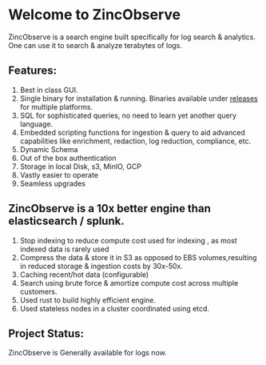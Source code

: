 # Welcome to ZincObserve

ZincObserve is a search engine built specifically for log search & analytics. One can use it to search & analyze terabytes of logs.

## Features:
1. Best in class GUI.
1. Single binary for installation & running. Binaries available under [releases](https://github.com/zinclabs/zinc/releases) for multiple platforms.
1. SQL for sophisticated queries, no need to learn yet another query language.
1. Embedded scripting functions for ingestion & query to aid advanced capabilities like enrichment, redaction, log reduction, compliance, etc.
1. Dynamic Schema
1. Out of the box authentication
1. Storage in local Disk, s3, MinIO, GCP
1. Vastly easier to operate
1. Seamless upgrades

## ZincObserve is a 10x better engine than elasticsearch / splunk.

1. Stop indexing to reduce compute cost used for indexing , as most indexed data is rarely used
1. Compress the data & store it in S3 as opposed to EBS volumes,resulting in reduced storage & ingestion costs by 30x-50x.
1. Caching recent/hot data (configurable)
1. Search using brute force & amortize compute cost across multiple customers.
1. Used rust to build highly efficient engine. 
1. Used stateless nodes in a cluster coordinated using etcd.


## Project Status:

ZincObserve is Generally available for logs now. 
